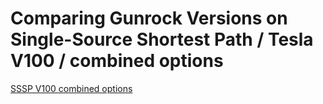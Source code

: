 # Comparing Gunrock Versions on Single-Source Shortest Path / Tesla V100 / combined options

[SSSP V100 combined options](https://raw.githubusercontent.com/gunrock/io/master/plots/gunrock_version_compare_sssp_Tesla_V100_all_table.html ':include :type=markdown')
